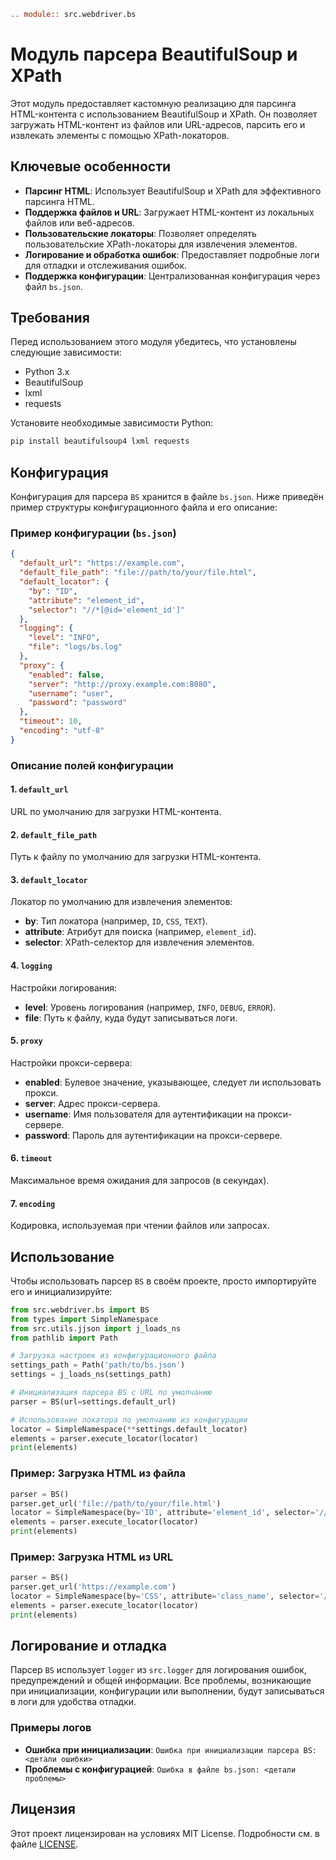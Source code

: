 ```rst
.. module:: src.webdriver.bs
```
# Модуль парсера BeautifulSoup и XPath

Этот модуль предоставляет кастомную реализацию для парсинга HTML-контента с использованием BeautifulSoup и XPath. Он позволяет загружать HTML-контент из файлов или URL-адресов, парсить его и извлекать элементы с помощью XPath-локаторов.

## Ключевые особенности

- **Парсинг HTML**: Использует BeautifulSoup и XPath для эффективного парсинга HTML.
- **Поддержка файлов и URL**: Загружает HTML-контент из локальных файлов или веб-адресов.
- **Пользовательские локаторы**: Позволяет определять пользовательские XPath-локаторы для извлечения элементов.
- **Логирование и обработка ошибок**: Предоставляет подробные логи для отладки и отслеживания ошибок.
- **Поддержка конфигурации**: Централизованная конфигурация через файл `bs.json`.

## Требования

Перед использованием этого модуля убедитесь, что установлены следующие зависимости:

- Python 3.x
- BeautifulSoup
- lxml
- requests

Установите необходимые зависимости Python:

```bash
pip install beautifulsoup4 lxml requests
```

## Конфигурация

Конфигурация для парсера `BS` хранится в файле `bs.json`. Ниже приведён пример структуры конфигурационного файла и его описание:

### Пример конфигурации (`bs.json`)

```json
{
  "default_url": "https://example.com",
  "default_file_path": "file://path/to/your/file.html",
  "default_locator": {
    "by": "ID",
    "attribute": "element_id",
    "selector": "//*[@id='element_id']"
  },
  "logging": {
    "level": "INFO",
    "file": "logs/bs.log"
  },
  "proxy": {
    "enabled": false,
    "server": "http://proxy.example.com:8080",
    "username": "user",
    "password": "password"
  },
  "timeout": 10,
  "encoding": "utf-8"
}
```

### Описание полей конфигурации

#### 1. `default_url`
URL по умолчанию для загрузки HTML-контента.

#### 2. `default_file_path`
Путь к файлу по умолчанию для загрузки HTML-контента.

#### 3. `default_locator`
Локатор по умолчанию для извлечения элементов:
- **by**: Тип локатора (например, `ID`, `CSS`, `TEXT`).
- **attribute**: Атрибут для поиска (например, `element_id`).
- **selector**: XPath-селектор для извлечения элементов.

#### 4. `logging`
Настройки логирования:
- **level**: Уровень логирования (например, `INFO`, `DEBUG`, `ERROR`).
- **file**: Путь к файлу, куда будут записываться логи.

#### 5. `proxy`
Настройки прокси-сервера:
- **enabled**: Булевое значение, указывающее, следует ли использовать прокси.
- **server**: Адрес прокси-сервера.
- **username**: Имя пользователя для аутентификации на прокси-сервере.
- **password**: Пароль для аутентификации на прокси-сервере.

#### 6. `timeout`
Максимальное время ожидания для запросов (в секундах).

#### 7. `encoding`
Кодировка, используемая при чтении файлов или запросах.

## Использование

Чтобы использовать парсер `BS` в своём проекте, просто импортируйте его и инициализируйте:

```python
from src.webdriver.bs import BS
from types import SimpleNamespace
from src.utils.jjson import j_loads_ns
from pathlib import Path

# Загрузка настроек из конфигурационного файла
settings_path = Path('path/to/bs.json')
settings = j_loads_ns(settings_path)

# Инициализация парсера BS с URL по умолчанию
parser = BS(url=settings.default_url)

# Использование локатора по умолчанию из конфигурации
locator = SimpleNamespace(**settings.default_locator)
elements = parser.execute_locator(locator)
print(elements)
```

### Пример: Загрузка HTML из файла

```python
parser = BS()
parser.get_url('file://path/to/your/file.html')
locator = SimpleNamespace(by='ID', attribute='element_id', selector='//*[@id="element_id"]')
elements = parser.execute_locator(locator)
print(elements)
```

### Пример: Загрузка HTML из URL

```python
parser = BS()
parser.get_url('https://example.com')
locator = SimpleNamespace(by='CSS', attribute='class_name', selector='//*[contains(@class, "class_name")]')
elements = parser.execute_locator(locator)
print(elements)
```

## Логирование и отладка

Парсер `BS` использует `logger` из `src.logger` для логирования ошибок, предупреждений и общей информации. Все проблемы, возникающие при инициализации, конфигурации или выполнении, будут записываться в логи для удобства отладки.

### Примеры логов

- **Ошибка при инициализации**: `Ошибка при инициализации парсера BS: <детали ошибки>`
- **Проблемы с конфигурацией**: `Ошибка в файле bs.json: <детали проблемы>`

## Лицензия

Этот проект лицензирован на условиях MIT License. Подробности см. в файле [LICENSE](../../LICENSE).

